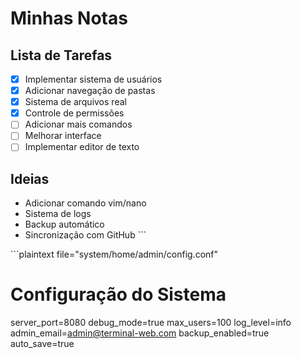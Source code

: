 # Minhas Notas

## Lista de Tarefas
- [x] Implementar sistema de usuários
- [x] Adicionar navegação de pastas
- [x] Sistema de arquivos real
- [x] Controle de permissões
- [ ] Adicionar mais comandos
- [ ] Melhorar interface
- [ ] Implementar editor de texto

## Ideias
- Adicionar comando vim/nano
- Sistema de logs
- Backup automático
- Sincronização com GitHub
\`\`\`

\`\`\`plaintext file="system/home/admin/config.conf"
# Configuração do Sistema
server_port=8080
debug_mode=true
max_users=100
log_level=info
admin_email=admin@terminal-web.com
backup_enabled=true
auto_save=true
